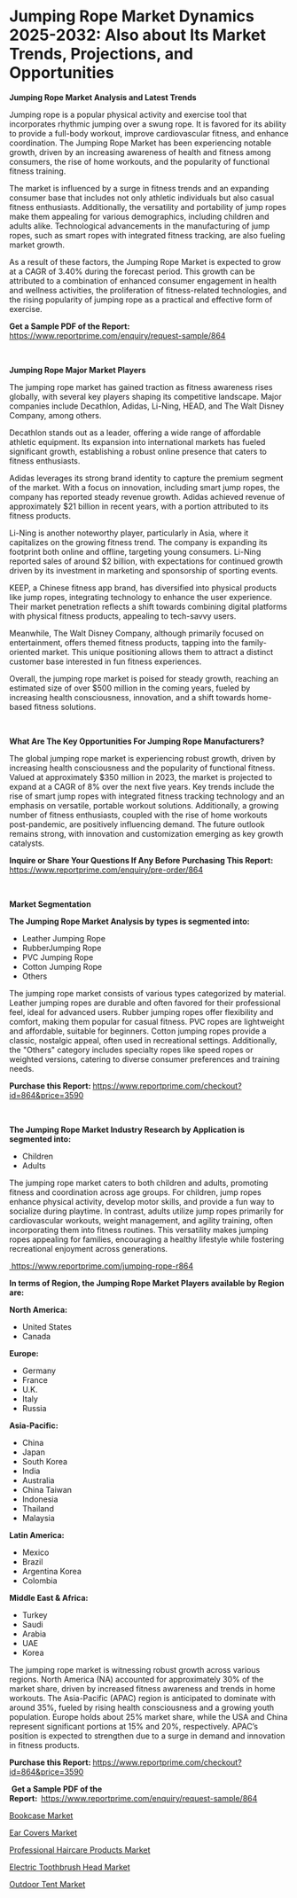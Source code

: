 <p><h1>Jumping Rope Market Dynamics 2025-2032: Also about Its Market Trends, Projections, and Opportunities</h1></p><p><strong>Jumping Rope Market Analysis and Latest Trends</strong></p>
<p><p>Jumping rope is a popular physical activity and exercise tool that incorporates rhythmic jumping over a swung rope. It is favored for its ability to provide a full-body workout, improve cardiovascular fitness, and enhance coordination. The Jumping Rope Market has been experiencing notable growth, driven by an increasing awareness of health and fitness among consumers, the rise of home workouts, and the popularity of functional fitness training.</p><p>The market is influenced by a surge in fitness trends and an expanding consumer base that includes not only athletic individuals but also casual fitness enthusiasts. Additionally, the versatility and portability of jump ropes make them appealing for various demographics, including children and adults alike. Technological advancements in the manufacturing of jump ropes, such as smart ropes with integrated fitness tracking, are also fueling market growth.</p><p>As a result of these factors, the Jumping Rope Market is expected to grow at a CAGR of 3.40% during the forecast period. This growth can be attributed to a combination of enhanced consumer engagement in health and wellness activities, the proliferation of fitness-related technologies, and the rising popularity of jumping rope as a practical and effective form of exercise.</p></p>
<p><strong>Get a Sample PDF of the Report:&nbsp;</strong> <a href="https://www.reportprime.com/enquiry/request-sample/864?utm_campaign=1895&utm_medium=2&utm_source=Github&utm_content=ia&utm_term=18032025&utm_id=jumping-rope">https://www.reportprime.com/enquiry/request-sample/864</a></p>
<p>&nbsp;</p>
<p><strong>Jumping Rope Major Market Players</strong></p>
<p><p>The jumping rope market has gained traction as fitness awareness rises globally, with several key players shaping its competitive landscape. Major companies include Decathlon, Adidas, Li-Ning, HEAD, and The Walt Disney Company, among others. </p><p>Decathlon stands out as a leader, offering a wide range of affordable athletic equipment. Its expansion into international markets has fueled significant growth, establishing a robust online presence that caters to fitness enthusiasts.</p><p>Adidas leverages its strong brand identity to capture the premium segment of the market. With a focus on innovation, including smart jump ropes, the company has reported steady revenue growth. Adidas achieved revenue of approximately $21 billion in recent years, with a portion attributed to its fitness products.</p><p>Li-Ning is another noteworthy player, particularly in Asia, where it capitalizes on the growing fitness trend. The company is expanding its footprint both online and offline, targeting young consumers. Li-Ning reported sales of around $2 billion, with expectations for continued growth driven by its investment in marketing and sponsorship of sporting events.</p><p>KEEP, a Chinese fitness app brand, has diversified into physical products like jump ropes, integrating technology to enhance the user experience. Their market penetration reflects a shift towards combining digital platforms with physical fitness products, appealing to tech-savvy users.</p><p>Meanwhile, The Walt Disney Company, although primarily focused on entertainment, offers themed fitness products, tapping into the family-oriented market. This unique positioning allows them to attract a distinct customer base interested in fun fitness experiences.</p><p>Overall, the jumping rope market is poised for steady growth, reaching an estimated size of over $500 million in the coming years, fueled by increasing health consciousness, innovation, and a shift towards home-based fitness solutions.</p></p>
<p>&nbsp;</p>
<p><strong>What Are The Key Opportunities For Jumping Rope Manufacturers?</strong></p>
<p><p>The global jumping rope market is experiencing robust growth, driven by increasing health consciousness and the popularity of functional fitness. Valued at approximately $350 million in 2023, the market is projected to expand at a CAGR of 8% over the next five years. Key trends include the rise of smart jump ropes with integrated fitness tracking technology and an emphasis on versatile, portable workout solutions. Additionally, a growing number of fitness enthusiasts, coupled with the rise of home workouts post-pandemic, are positively influencing demand. The future outlook remains strong, with innovation and customization emerging as key growth catalysts.</p></p>
<p><strong>Inquire or Share Your Questions If Any Before Purchasing This Report:</strong> <a href="https://www.reportprime.com/enquiry/pre-order/864?utm_campaign=1895&utm_medium=2&utm_source=Github&utm_content=ia&utm_term=18032025&utm_id=jumping-rope">https://www.reportprime.com/enquiry/pre-order/864</a></p>
<p>&nbsp;</p>
<p><strong>Market Segmentation</strong></p>
<p><strong>The Jumping Rope Market Analysis by types is segmented into:</strong></p>
<p><ul><li>Leather Jumping Rope</li><li>RubberJumping Rope</li><li>PVC Jumping Rope</li><li>Cotton Jumping Rope</li><li>Others</li></ul></p>
<p><p>The jumping rope market consists of various types categorized by material. Leather jumping ropes are durable and often favored for their professional feel, ideal for advanced users. Rubber jumping ropes offer flexibility and comfort, making them popular for casual fitness. PVC ropes are lightweight and affordable, suitable for beginners. Cotton jumping ropes provide a classic, nostalgic appeal, often used in recreational settings. Additionally, the "Others" category includes specialty ropes like speed ropes or weighted versions, catering to diverse consumer preferences and training needs.</p></p>
<p><strong>Purchase this Report:&nbsp;</strong><a href="https://www.reportprime.com/checkout?id=864&price=3590&utm_campaign=1895&utm_medium=2&utm_source=Github&utm_content=ia&utm_term=18032025&utm_id=jumping-rope">https://www.reportprime.com/checkout?id=864&price=3590</a></p>
<p>&nbsp;</p>
<p><strong>The Jumping Rope Market Industry Research by Application is segmented into:</strong></p>
<p><ul><li>Children</li><li>Adults</li></ul></p>
<p><p>The jumping rope market caters to both children and adults, promoting fitness and coordination across age groups. For children, jump ropes enhance physical activity, develop motor skills, and provide a fun way to socialize during playtime. In contrast, adults utilize jump ropes primarily for cardiovascular workouts, weight management, and agility training, often incorporating them into fitness routines. This versatility makes jumping ropes appealing for families, encouraging a healthy lifestyle while fostering recreational enjoyment across generations.</p></p>
<p><a href="https://www.reportprime.com/jumping-rope-r864?utm_campaign=1895&utm_medium=2&utm_source=Github&utm_content=ia&utm_term=18032025&utm_id=jumping-rope">&nbsp;https://www.reportprime.com/jumping-rope-r864</a></p>
<p><strong>In terms of Region, the Jumping Rope Market Players available by Region are:</strong></p>
<p>
    <p> <strong> North America: </strong>
        <ul>
            <li>United States</li>
            <li>Canada</li>
        </ul>
        </p> 
    <p> <strong> Europe: </strong>
        <ul>
            <li>Germany</li>
            <li>France</li>
            <li>U.K.</li>
            <li>Italy</li>
            <li>Russia</li>
        </ul>
        </p> 
    <p> <strong> Asia-Pacific: </strong>
        <ul>
            <li>China</li>
            <li>Japan</li>
            <li>South Korea</li>
            <li>India</li>
            <li>Australia</li>
            <li>China Taiwan</li>
            <li>Indonesia</li>
            <li>Thailand</li>
            <li>Malaysia</li>
        </ul>
        </p> 
    <p> <strong> Latin America: </strong>
        <ul>
            <li>Mexico</li>
            <li>Brazil</li>
            <li>Argentina Korea</li>
            <li>Colombia</li>
        </ul>
        </p> 
    <p> <strong> Middle East & Africa: </strong>
        <ul>
            <li>Turkey</li>
            <li>Saudi</li>
            <li>Arabia</li>
            <li>UAE</li>
            <li>Korea</li>
        </ul>
    </p>
    </p>
<p><p>The jumping rope market is witnessing robust growth across various regions. North America (NA) accounted for approximately 30% of the market share, driven by increased fitness awareness and trends in home workouts. The Asia-Pacific (APAC) region is anticipated to dominate with around 35%, fueled by rising health consciousness and a growing youth population. Europe holds about 25% market share, while the USA and China represent significant portions at 15% and 20%, respectively. APAC’s position is expected to strengthen due to a surge in demand and innovation in fitness products.</p></p>
<p><strong>Purchase this Report: </strong><a href="https://www.reportprime.com/checkout?id=864&price=3590&utm_campaign=1895&utm_medium=2&utm_source=Github&utm_content=ia&utm_term=18032025&utm_id=jumping-rope">https://www.reportprime.com/checkout?id=864&price=3590</a></p>
<p>&nbsp;<strong>Get a Sample PDF of the Report:&nbsp;&nbsp;</strong><a href="https://www.reportprime.com/enquiry/request-sample/864?utm_campaign=1895&utm_medium=2&utm_source=Github&utm_content=ia&utm_term=18032025&utm_id=jumping-rope">https://www.reportprime.com/enquiry/request-sample/864</a></p>
<p><strong></strong></p>
<p><p><a href="https://github.com/donnypolan/Market-Research-Report-List-1/blob/main/bookcase-market.md?utm_campaign=1895&utm_medium=2&utm_source=Github&utm_content=ia&utm_term=18032025&utm_id=jumping-rope">Bookcase Market</a></p><p><a href="https://github.com/buluckcapps2/Market-Research-Report-List-1/blob/main/ear-covers-market.md?utm_campaign=1895&utm_medium=2&utm_source=Github&utm_content=ia&utm_term=18032025&utm_id=jumping-rope">Ear Covers Market</a></p><p><a href="https://github.com/floengsubb/Market-Research-Report-List-1/blob/main/professional-haircare-products-market.md?utm_campaign=1895&utm_medium=2&utm_source=Github&utm_content=ia&utm_term=18032025&utm_id=jumping-rope">Professional Haircare Products Market</a></p><p><a href="https://github.com/zemonarutaep/Market-Research-Report-List-1/blob/main/electric-toothbrush-head-market.md?utm_campaign=1895&utm_medium=2&utm_source=Github&utm_content=ia&utm_term=18032025&utm_id=jumping-rope">Electric Toothbrush Head Market</a></p><p><a href="https://github.com/eleussabra/Market-Research-Report-List-1/blob/main/outdoor-tent-market.md?utm_campaign=1895&utm_medium=2&utm_source=Github&utm_content=ia&utm_term=18032025&utm_id=jumping-rope">Outdoor Tent Market</a></p></p>